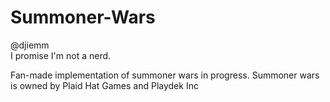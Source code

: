 # Summoner-Wars

@djiemm  
I promise I'm not a nerd.

Fan-made implementation of summoner wars in progress.
Summoner wars is owned by Plaid Hat Games and Playdek Inc 
